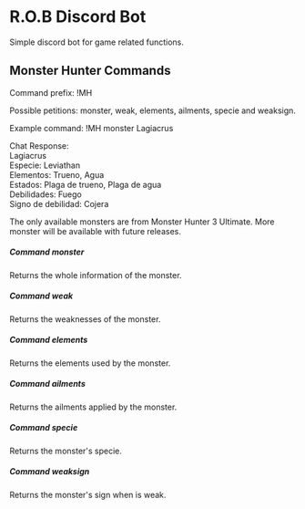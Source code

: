 # R.O.B Discord Bot

Simple discord bot for game related functions.

## Monster Hunter Commands

Command prefix: !MH

Possible petitions: monster, weak, elements, ailments, specie and weaksign.

Example command: !MH monster Lagiacrus

Chat Response:  
  Lagiacrus  
  Especie: Leviathan  
  Elementos: Trueno, Agua  
  Estados: Plaga de trueno, Plaga de agua  
  Debilidades: Fuego  
  Signo de debilidad: Cojera  
  
The only available monsters are from Monster Hunter 3 Ultimate. More monster will be available with future releases.

##### Command monster

Returns the whole information of the monster.

##### Command weak

Returns the weaknesses of the monster.

##### Command elements

Returns the elements used by the monster.

##### Command ailments

Returns the ailments applied by the monster.

##### Command specie

Returns the monster's specie.

##### Command weaksign

Returns the monster's sign when is weak.
